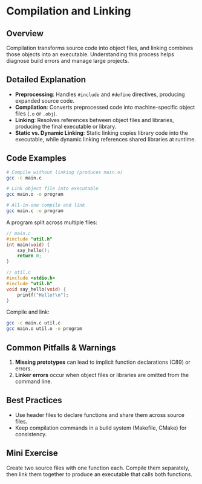 # Compilation and Linking

## Overview
Compilation transforms source code into object files, and linking combines those objects into an executable. Understanding this process helps diagnose build errors and manage large projects.

## Detailed Explanation
- **Preprocessing**: Handles `#include` and `#define` directives, producing expanded source code.
- **Compilation**: Converts preprocessed code into machine-specific object files (`.o` or `.obj`).
- **Linking**: Resolves references between object files and libraries, producing the final executable or library.
- **Static vs. Dynamic Linking**: Static linking copies library code into the executable, while dynamic linking references shared libraries at runtime.

## Code Examples
```bash
# Compile without linking (produces main.o)
gcc -c main.c

# Link object file into executable
gcc main.o -o program

# All-in-one compile and link
gcc main.c -o program
```
A program split across multiple files:
```c
// main.c
#include "util.h"
int main(void) {
    say_hello();
    return 0;
}

// util.c
#include <stdio.h>
#include "util.h"
void say_hello(void) {
    printf("Hello!\n");
}
```
Compile and link:
```bash
gcc -c main.c util.c
gcc main.o util.o -o program
```

## Common Pitfalls & Warnings
1. **Missing prototypes** can lead to implicit function declarations (C89) or errors.
2. **Linker errors** occur when object files or libraries are omitted from the command line.

## Best Practices
- Use header files to declare functions and share them across source files.
- Keep compilation commands in a build system (Makefile, CMake) for consistency.

## Mini Exercise
Create two source files with one function each. Compile them separately, then link them together to produce an executable that calls both functions.
